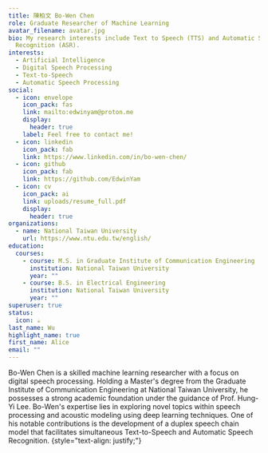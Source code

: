 ```yaml
---
title: 陳柏文 Bo-Wen Chen
role: Graduate Researcher of Machine Learning
avatar_filename: avatar.jpg
bio: My research interests include Text to Speech (TTS) and Automatic Speech
  Recognition (ASR).
interests:
  - Artificial Intelligence
  - Digital Speech Processing
  - Text-to-Speech
  - Automatic Speech Processing
social:
  - icon: envelope
    icon_pack: fas
    link: mailto:edwinyam@proton.me
    display:
      header: true
    label: Feel free to contact me!
  - icon: linkedin
    icon_pack: fab
    link: https://www.linkedin.com/in/bo-wen-chen/
  - icon: github
    icon_pack: fab
    link: https://github.com/EdwinYam
  - icon: cv
    icon_pack: ai
    link: uploads/resume_full.pdf
    display:
      header: true
organizations:
  - name: National Taiwan University
    url: https://www.ntu.edu.tw/english/
education:
  courses:
    - course: M.S. in Graduate Institute of Communication Engineering
      institution: National Taiwan University
      year: ""
    - course: B.S. in Electrical Engineering
      institution: National Taiwan University
      year: ""
superuser: true
status:
  icon: ☕️
last_name: Wu
highlight_name: true
first_name: Alice
email: ""
---
```

Bo-Wen Chen is a skilled machine learning researcher with a focus on digital speech processing. Holding a Master's degree from the Graduate Institute of Communication Engineering at National Taiwan University, he possesses a strong academic foundation under the guidance of Prof. Hung-Yi Lee. Bo-Wen's expertise lies in exploring novel topics within speech processing and acoustic modeling using deep learning techniques. One of his notable contributions is the development of a duplex speech chain model that facilitates simultaneous Text-to-Speech and Automatic Speech Recognition.
{style="text-align: justify;"}